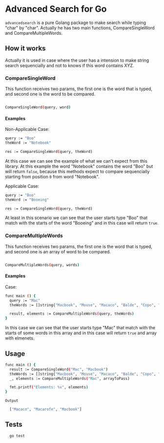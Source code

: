 # Advanced Search for Go
`advancedsearch` is a pure Golang package to make search while typing "char" by "char". Actually he has two main functions, CompareSingleWord and CompareMultipleWords.

## How it works

Actually it is used in case where the user has a intension to make string search sequencially and not to knows if this word contains XYZ.

### CompareSingleWord
This function receives two params, the first one is the word that is typed, and second one is the word to be compared.

``` bash

CompareSingleWord(query, word)

```
#### Examples 
Non-Applicable Case:
``` bash
query := "Boo"
theWord := "Notebook"

res := CompareSingleWord(query, theWord)
```
At this case we can see the example of what we can't expect from this library. At this example the word "Notebook" contains the word "Boo" but will return `false`, because this methods expect to compare sequencially starting from position `0` from word "Notebook".

Applicable Case:
``` bash
query := "Boo"
theWord := "Booeing"

res := CompareSingleWord(query, theWord)
```
At least in this scenario we can see that the user starts type "Boo" that match with the starts of the word "Booeing" and in this case will return `true`.

### CompareMultipleWords
This function receives two params, the first one is the word that is typed, and second one is an array of word to be compared.

``` bash

CompareMultipleWords(query, words)

```
#### Examples 

Case:
``` bash
func main () {
  query := "Mac"
  theWords := []string{"Macbook", "Mouse", "Macaco", "Balde", "Copo", "Macarofe"}

  result, elements := CompareMultipleWords(query, theWords)
}
```
In this case we can see that the user starts type "Mac" that match with the starts of some words in this array and in this case will return `true` and array with elmenets.

## Usage
``` bash
func main () {
  result := CompareSingleWord("Mac", "Macbook")
  theWords := []string{"Macbook", "Mouse", "Macaco", "Balde", "Copo", "Macarofe"}
  _, elements := CompareMultipleWords("Mac", arrayToPass)

  fmt.printf("Elements: %v", elements)
}
```
`Output`
``` bash
  ["Macaco", "Macarofe", "Macbook"]
```

## Tests
``` bash
  go test
```

